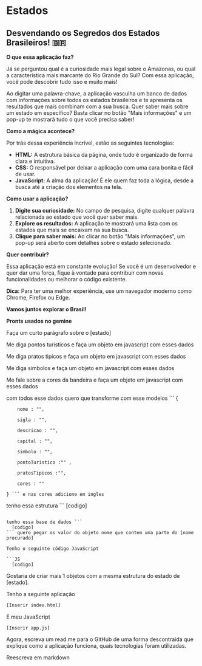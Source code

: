 # Estados

## Desvendando os Segredos dos Estados Brasileiros! 🇧🇷

**O que essa aplicação faz?**

Já se perguntou qual é a curiosidade mais legal sobre o Amazonas, ou qual a característica mais marcante do Rio Grande do Sul? Com essa aplicação, você pode descobrir tudo isso e muito mais! 

Ao digitar uma palavra-chave, a aplicação vasculha um banco de dados com informações sobre todos os estados brasileiros e te apresenta os resultados que mais combinam com a sua busca. Quer saber mais sobre um estado em específico? Basta clicar no botão "Mais informações" e um pop-up te mostrará tudo o que você precisa saber! 

**Como a mágica acontece?**

Por trás dessa experiência incrível, estão as seguintes tecnologias:

* **HTML:** A estrutura básica da página, onde tudo é organizado de forma clara e intuitiva.
* **CSS:** O responsável por deixar a aplicação com uma cara bonita e fácil de usar.
* **JavaScript:** A alma da aplicação! É ele quem faz toda a lógica, desde a busca até a criação dos elementos na tela.

**Como usar a aplicação?**

1. **Digite sua curiosidade:** No campo de pesquisa, digite qualquer palavra relacionada ao estado que você quer saber mais.
2. **Explore os resultados:** A aplicação te mostrará uma lista com os estados que mais se encaixam na sua busca.
3. **Clique para saber mais:** Ao clicar no botão "Mais informações", um pop-up será aberto com detalhes sobre o estado selecionado.

**Quer contribuir?**

Essa aplicação está em constante evolução! Se você é um desenvolvedor e quer dar uma força, fique à vontade para contribuir com novas funcionalidades ou melhorar o código existente. 

**Dica:** Para ter uma melhor experiência, use um navegador moderno como Chrome, Firefox ou Edge.

**Vamos juntos explorar o Brasil!** ️

**Pronts usados no gemine**

Faça um curto parágrafo sobre o [estado]

Me diga pontos turisticos e faça um objeto em javascript com esses dados

Me diga pratos tipicos e faça um objeto em javascript com esses dados

Me diga simbolos e faça um objeto em javascript com esses dados

Me fale sobre a cores da bandeira e faça um objeto em javascript com esses dados

com todos esse dados quero que transforme com esse modelos ``` {

        nome : "",

        sigla : "",

        descricao : "",

        capital : "",

        simbolo : "",

        pontoTuristico :"" ,

        pratosTipicos :"",
        
        cores : "" 

    } ``` e nas cores adicione em ingles

tenho essa estrutura ```
  [codigo]
``` ao clicar no mais informações quero que crie um popup

tenho essa base de dados ``` 
  [codigo] 
``` quero pegar os valor do objeto nome que contem uma parte do [nome procurado]

Tenho o seguinte código JavaScript

```JS
  [codigo]
```

Gostaria de criar mais 1 objetos com a mesma estrutura do estado de [estado].

Tenho a seguinte aplicação
```HTML
[Inserir index.html]
```
E meu JavaScript
```JS
[Inserir app.js]
```
Agora, escreva um read.me para o GitHub de uma forma descontraída que explique como a aplicação funciona, quais tecnologias foram utilizadas.

Reescreva em markdown
